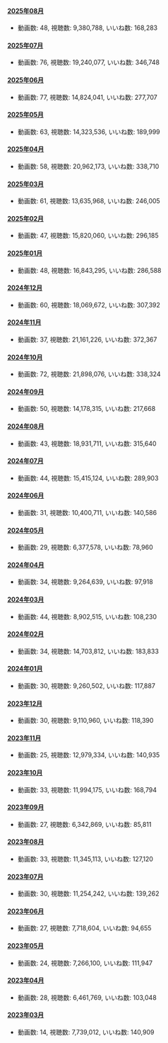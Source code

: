 #### [2025年08月](videos/202508 "wikilink")

-   動画数: 48, 視聴数: 9,380,788, いいね数: 168,283

#### [2025年07月](videos/202507 "wikilink")

-   動画数: 76, 視聴数: 19,240,077, いいね数: 346,748

#### [2025年06月](videos/202506 "wikilink")

-   動画数: 77, 視聴数: 14,824,041, いいね数: 277,707

#### [2025年05月](videos/202505 "wikilink")

-   動画数: 63, 視聴数: 14,323,536, いいね数: 189,999

#### [2025年04月](videos/202504 "wikilink")

-   動画数: 58, 視聴数: 20,962,173, いいね数: 338,710

#### [2025年03月](videos/202503 "wikilink")

-   動画数: 61, 視聴数: 13,635,968, いいね数: 246,005

#### [2025年02月](videos/202502 "wikilink")

-   動画数: 47, 視聴数: 15,820,060, いいね数: 296,185

#### [2025年01月](videos/202501 "wikilink")

-   動画数: 48, 視聴数: 16,843,295, いいね数: 286,588

#### [2024年12月](videos/202412 "wikilink")

-   動画数: 60, 視聴数: 18,069,672, いいね数: 307,392

#### [2024年11月](videos/202411 "wikilink")

-   動画数: 37, 視聴数: 21,161,226, いいね数: 372,367

#### [2024年10月](videos/202410 "wikilink")

-   動画数: 72, 視聴数: 21,898,076, いいね数: 338,324

#### [2024年09月](videos/202409 "wikilink")

-   動画数: 50, 視聴数: 14,178,315, いいね数: 217,668

#### [2024年08月](videos/202408 "wikilink")

-   動画数: 43, 視聴数: 18,931,711, いいね数: 315,640

#### [2024年07月](videos/202407 "wikilink")

-   動画数: 44, 視聴数: 15,415,124, いいね数: 289,903

#### [2024年06月](videos/202406 "wikilink")

-   動画数: 31, 視聴数: 10,400,711, いいね数: 140,586

#### [2024年05月](videos/202405 "wikilink")

-   動画数: 29, 視聴数: 6,377,578, いいね数: 78,960

#### [2024年04月](videos/202404 "wikilink")

-   動画数: 34, 視聴数: 9,264,639, いいね数: 97,918

#### [2024年03月](videos/202403 "wikilink")

-   動画数: 44, 視聴数: 8,902,515, いいね数: 108,230

#### [2024年02月](videos/202402 "wikilink")

-   動画数: 34, 視聴数: 14,703,812, いいね数: 183,833

#### [2024年01月](videos/202401 "wikilink")

-   動画数: 30, 視聴数: 9,260,502, いいね数: 117,887

#### [2023年12月](videos/202312 "wikilink")

-   動画数: 30, 視聴数: 9,110,960, いいね数: 118,390

#### [2023年11月](videos/202311 "wikilink")

-   動画数: 25, 視聴数: 12,979,334, いいね数: 140,935

#### [2023年10月](videos/202310 "wikilink")

-   動画数: 33, 視聴数: 11,994,175, いいね数: 168,794

#### [2023年09月](videos/202309 "wikilink")

-   動画数: 27, 視聴数: 6,342,869, いいね数: 85,811

#### [2023年08月](videos/202308 "wikilink")

-   動画数: 33, 視聴数: 11,345,113, いいね数: 127,120

#### [2023年07月](videos/202307 "wikilink")

-   動画数: 30, 視聴数: 11,254,242, いいね数: 139,262

#### [2023年06月](videos/202306 "wikilink")

-   動画数: 27, 視聴数: 7,718,604, いいね数: 94,655

#### [2023年05月](videos/202305 "wikilink")

-   動画数: 24, 視聴数: 7,266,100, いいね数: 111,947

#### [2023年04月](videos/202304 "wikilink")

-   動画数: 28, 視聴数: 6,461,769, いいね数: 103,048

#### [2023年03月](videos/202303 "wikilink")

-   動画数: 14, 視聴数: 7,739,012, いいね数: 140,909

